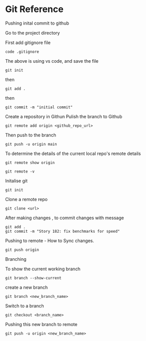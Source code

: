 # Git Reference


Pushing inital commit to github

Go to the project directory

First add gitignore file

```
code .gitignore
```
The above is using vs code, and save the file

```
git init
```
then

```
git add .
```

then 

```
git commit -m "initial commit"
```
Create a repository in Githun
Pulish the branch to Github
```
git remote add origin <github_repo_url>
```
Then push to the branch
```
git push -u origin main
```

To determine the details of the current local repo's remote details 
 ```
 git remote show origin 
 ```
 ```
 git remote -v
 ```
 
 Initalise git
 
 ```
 git init
 ```
 
 Clone a remote repo
 
 ```
 git clone <url>
 ```
 
 After making changes , to commit changes with message 

```
git add .
git commit -m "Story 182: fix benchmarks for speed"
```

Pushing to remote - How to Sync changes.

```
git push origin
```

Branching

To show the current working branch 
```
git branch --show-current
```
create a new branch
```
git branch <new_branch_name>
```
Switch to a branch
```
git checkout <branch_name>
```
Pushing this new branch to remote
```
git push -u origin <new_branch_name>
```

